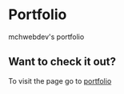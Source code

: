# Portfolio
mchwebdev's portfolio

## Want to check it out?

To visit the page go to [portfolio](https://mchwebdev.github.io/portfolio)
